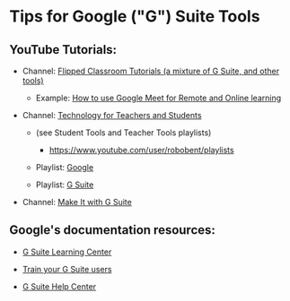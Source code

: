 
# Tips for Google ("G") Suite Tools

## YouTube Tutorials:

- Channel: [Flipped Classroom Tutorials (a mixture of G Suite, and other tools)](https://www.youtube.com/channel/UC_Mv2BsvWR03-s7S5CrNm3w)
  + Example: [How to use Google Meet for Remote and Online learning](https://www.youtube.com/watch?v=44sGIczM_po)


- Channel: [Technology for Teachers and Students](https://www.youtube.com/watch?v=OBITNezSmLY)
  + (see Student Tools and Teacher Tools playlists)
    * https://www.youtube.com/user/robobent/playlists

  + Playlist: [Google](https://www.youtube.com/playlist?list=PL_iwD7O7FG7g0-c62hSxKOeG60lLX2Nse)

  + Playlist: [G Suite](https://www.youtube.com/watch?v=9JiOOda0n3w&list=PL_iwD7O7FG7jrlGsPqCY9jrJi0_MI3jMA)

- Channel: [Make It with G Suite](https://www.youtube.com/channel/UCBmwzQnSoj9b6HzNmFrg_yw)


## Google's documentation resources:
- [G Suite Learning Center](https://support.google.com/a/users#topic=9296556)

- [Train your G Suite users](https://support.google.com/a/users/answer/9282664?hl=en)

- [G Suite Help Center](https://support.google.com/a/users/?hl=en#topic=9296556)




